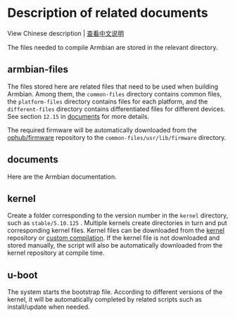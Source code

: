# Description of related documents

View Chinese description  |  [查看中文说明](README.cn.md)

The files needed to compile Armbian are stored in the relevant directory.

## armbian-files

The files stored here are related files that need to be used when building Armbian. Among them, the `common-files` directory contains common files, the `platform-files` directory contains files for each platform, and the `different-files` directory contains differentiated files for different devices. See section `12.15` in [documents](documents) for more details.

The required firmware will be automatically downloaded from the [ophub/firmware](https://github.com/ophub/firmware) repository to the `common-files/usr/lib/firmware` directory.

## documents

Here are the Armbian documentation.

## kernel

Create a folder corresponding to the version number in the `kernel` directory, such as `stable/5.10.125` . Multiple kernels create directories in turn and put corresponding kernel files. Kernel files can be downloaded from the [kernel](https://github.com/ophub/kernel) repository or [custom compilation](../compile-kernel). If the kernel file is not downloaded and stored manually, the script will also be automatically downloaded from the kernel repository at compile time.

## u-boot

The system starts the bootstrap file. According to different versions of the kernel, it will be automatically completed by related scripts such as install/update when needed.
